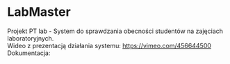 # LabMaster
Projekt PT lab - System do sprawdzania obecności studentów na zajęciach laboratoryjnych.  
Wideo z prezentacją działania systemu: https://vimeo.com/456644500
Dokumentacja: 
